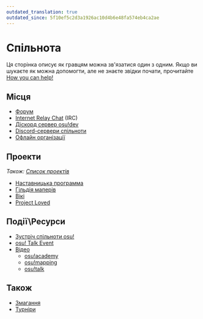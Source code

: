 ```yaml
---
outdated_translation: true
outdated_since: 5f10ef5c2d3a1926ac10d4b6e48fa574eb4ca2ae
---
```


# Спільнота

Ця сторінка описує як гравцям можна зв'язатися один з одним.
Якщо ви шукаєте як можна допомогти, але не знаєте звідки почати, прочитайте [How you can help!](/wiki/Community/How_you_can_help!)

## Місця

- [Форум](/wiki/Community/Forum)
- [Internet Relay Chat](/wiki/Community/Internet_Relay_Chat) (IRC)
- [Діскорд сервер osu!dev](/wiki/Community/osu!dev_Discord_server)
- [Discord-сервери спiльноти](/wiki/Community/Discord_servers)
- [Офлайн організації](/wiki/Community/Organisations)

## Проекти

*Також: [Список проектів](/wiki/Community/Projects)*

- [Наставницька программа](/wiki/Community/Community_Mentorship_Program)
- [Гільдія маперів](/wiki/Community/Mappers_Guild)
- [Вікі](/wiki/osu!_wiki)
- [Project Loved](/wiki/Community/Project_Loved)

## Події\Ресурси

- [Зустріч спільноти osu!](/wiki/Community/osu!_community_meetings)
- [osu! Talk Event](/wiki/Community/osu!_Talk_Event)
- [Відео](/wiki/Community/Video_series)
  - [osu!academy](/wiki/Community/Video_series/osu!academy)
  - [osu!mapping](/wiki/Community/Video_series/osu!mapping)
  - [osu!talk](/wiki/Community/Video_series/osu!talk)

## Також

- [Змагання](/wiki/Contests)
- [Турніри](/wiki/Tournaments)
